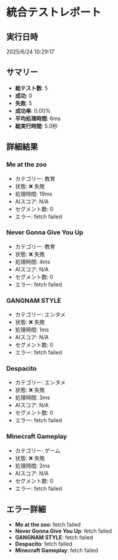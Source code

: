 # 統合テストレポート

## 実行日時
2025/6/24 10:29:17

## サマリー
- **総テスト数**: 5
- **成功**: 0
- **失敗**: 5
- **成功率**: 0.00%
- **平均処理時間**: 6ms
- **総実行時間**: 5.0秒

## 詳細結果

### Me at the zoo
- カテゴリー: 教育
- 状態: ❌ 失敗
- 処理時間: 19ms
- AIスコア: N/A
- セグメント数: 0
- エラー: fetch failed

### Never Gonna Give You Up
- カテゴリー: 教育
- 状態: ❌ 失敗
- 処理時間: 4ms
- AIスコア: N/A
- セグメント数: 0
- エラー: fetch failed

### GANGNAM STYLE
- カテゴリー: エンタメ
- 状態: ❌ 失敗
- 処理時間: 1ms
- AIスコア: N/A
- セグメント数: 0
- エラー: fetch failed

### Despacito
- カテゴリー: エンタメ
- 状態: ❌ 失敗
- 処理時間: 3ms
- AIスコア: N/A
- セグメント数: 0
- エラー: fetch failed

### Minecraft Gameplay
- カテゴリー: ゲーム
- 状態: ❌ 失敗
- 処理時間: 2ms
- AIスコア: N/A
- セグメント数: 0
- エラー: fetch failed


## エラー詳細
- **Me at the zoo**: fetch failed
- **Never Gonna Give You Up**: fetch failed
- **GANGNAM STYLE**: fetch failed
- **Despacito**: fetch failed
- **Minecraft Gameplay**: fetch failed
